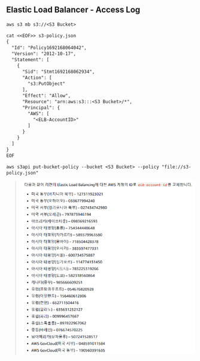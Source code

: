 ## Elastic Load Balancer - Access Log
```
aws s3 mb s3://<S3 Bucket>
```

```
cat <<EOF>> s3-policy.json
{
  "Id": "Policy1692168064042",
  "Version": "2012-10-17",
  "Statement": [
    {
      "Sid": "Stmt1692168062934",
      "Action": [
        "s3:PutObject"
      ],
      "Effect": "Allow",
      "Resource": "arn:aws:s3:::<S3 Bucket>/*",
      "Principal": {
        "AWS": [
          "<ELB-AccountID>"
        ]
      }
    }
  ]
}
EOF
```

```
aws s3api put-bucket-policy --bucket <S3 Bucket> --policy "file://s3-policy.json"
```

> ![ELB Access ID](https://github.com/IlIllIlllIllll/AWS/raw/main/ALB/img/image-1.png)